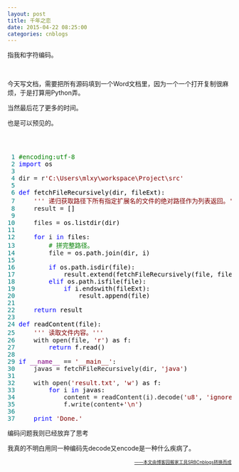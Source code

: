 ```yaml
---
layout: post
title: 千年之恋
date: 2015-04-22 08:25:00
categories: cnblogs
---
```


<p>指我和字符编码。</p>
<p>&nbsp;</p>
<p>今天写文档，需要把所有源码填到一个Word文档里，因为一个一个打开复制很麻烦，于是打算用Python弄。</p>
<p>当然最后花了更多的时间。</p>
<p>也是可以预见的。</p>
<p>&nbsp;</p>
<div class="cnblogs_code" onclick="cnblogs_code_show('d52c6142-06de-4f9d-940a-927ab3ad8f9a')"><img id="code_img_closed_d52c6142-06de-4f9d-940a-927ab3ad8f9a" class="code_img_closed" src="http://images.cnblogs.com/OutliningIndicators/ContractedBlock.gif" alt="" /><img id="code_img_opened_d52c6142-06de-4f9d-940a-927ab3ad8f9a" class="code_img_opened" style="display: none;" onclick="cnblogs_code_hide('d52c6142-06de-4f9d-940a-927ab3ad8f9a',event)" src="http://images.cnblogs.com/OutliningIndicators/ExpandedBlockStart.gif" alt="" />
<div id="cnblogs_code_open_d52c6142-06de-4f9d-940a-927ab3ad8f9a" class="cnblogs_code_hide">
<pre><span style="color: #008080;"> 1</span> <span style="color: #008000;">#</span><span style="color: #008000;">encoding:utf-8</span>
<span style="color: #008080;"> 2</span> <span style="color: #0000ff;">import</span><span style="color: #000000;"> os
</span><span style="color: #008080;"> 3</span> 
<span style="color: #008080;"> 4</span> dir = r<span style="color: #800000;">'</span><span style="color: #800000;">C:\Users\mlxy\workspace\Project\src</span><span style="color: #800000;">'</span>
<span style="color: #008080;"> 5</span> 
<span style="color: #008080;"> 6</span> <span style="color: #0000ff;">def</span><span style="color: #000000;"> fetchFileRecursively(dir, fileExt):
</span><span style="color: #008080;"> 7</span>     <span style="color: #800000;">'''</span><span style="color: #800000;"> 递归获取路径下所有指定扩展名的文件的绝对路径作为列表返回。</span><span style="color: #800000;">'''</span>
<span style="color: #008080;"> 8</span>     result =<span style="color: #000000;"> []
</span><span style="color: #008080;"> 9</span>     
<span style="color: #008080;">10</span>     files =<span style="color: #000000;"> os.listdir(dir)
</span><span style="color: #008080;">11</span>     
<span style="color: #008080;">12</span>     <span style="color: #0000ff;">for</span> i <span style="color: #0000ff;">in</span><span style="color: #000000;"> files:
</span><span style="color: #008080;">13</span>         <span style="color: #008000;">#</span><span style="color: #008000;"> 拼完整路径。</span>
<span style="color: #008080;">14</span>         file =<span style="color: #000000;"> os.path.join(dir, i)
</span><span style="color: #008080;">15</span>         
<span style="color: #008080;">16</span>         <span style="color: #0000ff;">if</span><span style="color: #000000;"> os.path.isdir(file):
</span><span style="color: #008080;">17</span> <span style="color: #000000;">            result.extend(fetchFileRecursively(file, fileExt))
</span><span style="color: #008080;">18</span>         <span style="color: #0000ff;">elif</span><span style="color: #000000;"> os.path.isfile(file):
</span><span style="color: #008080;">19</span>             <span style="color: #0000ff;">if</span><span style="color: #000000;"> i.endswith(fileExt):
</span><span style="color: #008080;">20</span> <span style="color: #000000;">                result.append(file)
</span><span style="color: #008080;">21</span>             
<span style="color: #008080;">22</span>     <span style="color: #0000ff;">return</span><span style="color: #000000;"> result
</span><span style="color: #008080;">23</span> 
<span style="color: #008080;">24</span> <span style="color: #0000ff;">def</span><span style="color: #000000;"> readContent(file):
</span><span style="color: #008080;">25</span>     <span style="color: #800000;">'''</span><span style="color: #800000;"> 读取文件内容。</span><span style="color: #800000;">'''</span>
<span style="color: #008080;">26</span>     with open(file, <span style="color: #800000;">'</span><span style="color: #800000;">r</span><span style="color: #800000;">'</span><span style="color: #000000;">) as f:
</span><span style="color: #008080;">27</span>         <span style="color: #0000ff;">return</span><span style="color: #000000;"> f.read()
</span><span style="color: #008080;">28</span>     
<span style="color: #008080;">29</span> <span style="color: #0000ff;">if</span> <span style="color: #800080;">__name__</span> == <span style="color: #800000;">'</span><span style="color: #800000;">__main__</span><span style="color: #800000;">'</span><span style="color: #000000;">:
</span><span style="color: #008080;">30</span>     javas = fetchFileRecursively(dir, <span style="color: #800000;">'</span><span style="color: #800000;">java</span><span style="color: #800000;">'</span><span style="color: #000000;">)
</span><span style="color: #008080;">31</span>     
<span style="color: #008080;">32</span>     with open(<span style="color: #800000;">'</span><span style="color: #800000;">result.txt</span><span style="color: #800000;">'</span>, <span style="color: #800000;">'</span><span style="color: #800000;">w</span><span style="color: #800000;">'</span><span style="color: #000000;">) as f:
</span><span style="color: #008080;">33</span>         <span style="color: #0000ff;">for</span> i <span style="color: #0000ff;">in</span><span style="color: #000000;"> javas:
</span><span style="color: #008080;">34</span>             content = readContent(i).decode(<span style="color: #800000;">'</span><span style="color: #800000;">u8</span><span style="color: #800000;">'</span>, <span style="color: #800000;">'</span><span style="color: #800000;">ignore</span><span style="color: #800000;">'</span>).encode(<span style="color: #800000;">'</span><span style="color: #800000;">u8</span><span style="color: #800000;">'</span><span style="color: #000000;">)
</span><span style="color: #008080;">35</span>             f.write(content+<span style="color: #800000;">'</span><span style="color: #800000;">\n</span><span style="color: #800000;">'</span><span style="color: #000000;">)
</span><span style="color: #008080;">36</span> 
<span style="color: #008080;">37</span>     <span style="color: #0000ff;">print</span> <span style="color: #800000;">'</span><span style="color: #800000;">Done.</span><span style="color: #800000;">'</span></pre>
</div>
<span class="cnblogs_code_collapse">编码问题我则已经放弃了思考</span></div>
<p>我真的不明白用同一种编码先decode又encode是一种什么疾病了。</p>

<div align=right><a href="https://github.com/mlxy/SRBCnblogs"><font size=1>——本文由博客园搬家工具SRBCnblogs转换而成</font></a></div>